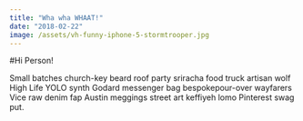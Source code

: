 ```yaml
---
title: "Wha wha WHAAT!"
date: "2018-02-22"
image: /assets/vh-funny-iphone-5-stormtrooper.jpg
---
```


#Hi Person!

Small batches church-key beard roof party sriracha food truck artisan wolf High Life YOLO synth Godard messenger bag bespokepour-over wayfarers Vice raw denim fap Austin meggings street art keffiyeh lomo Pinterest swag put.<!-- end -->
